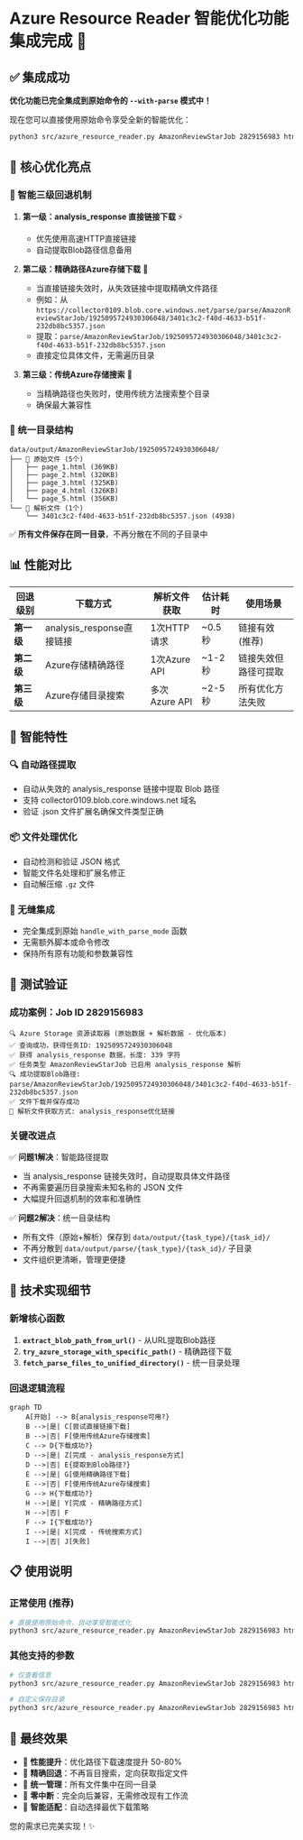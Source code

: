 # Azure Resource Reader 智能优化功能集成完成 🎉

## ✅ 集成成功

**优化功能已完全集成到原始命令的 `--with-parse` 模式中！**

现在您可以直接使用原始命令享受全新的智能优化：

```bash
python3 src/azure_resource_reader.py AmazonReviewStarJob 2829156983 html --with-parse
```

## 🚀 核心优化亮点

### 🎯 智能三级回退机制

1. **第一级：analysis_response 直接链接下载** ⚡
   - 优先使用高速HTTP直接链接
   - 自动提取Blob路径信息备用

2. **第二级：精确路径Azure存储下载** 🎯  
   - 当直接链接失效时，从失效链接中提取精确文件路径
   - 例如：从 `https://collector0109.blob.core.windows.net/parse/parse/AmazonReviewStarJob/1925095724930306048/3401c3c2-f40d-4633-b51f-232db8bc5357.json` 
   - 提取：`parse/AmazonReviewStarJob/1925095724930306048/3401c3c2-f40d-4633-b51f-232db8bc5357.json`
   - 直接定位具体文件，无需遍历目录

3. **第三级：传统Azure存储搜索** 🔄
   - 当精确路径也失败时，使用传统方法搜索整个目录
   - 确保最大兼容性

### 📁 统一目录结构

```
data/output/AmazonReviewStarJob/1925095724930306048/
├── 📄 原始文件 (5个)
│   ├── page_1.html (369KB)
│   ├── page_2.html (320KB) 
│   ├── page_3.html (325KB)
│   ├── page_4.html (326KB)
│   └── page_5.html (356KB)
└── 📄 解析文件 (1个)
    └── 3401c3c2-f40d-4633-b51f-232db8bc5357.json (493B)
```

✅ **所有文件保存在同一目录**，不再分散在不同的子目录中

## 📊 性能对比

| 回退级别 | 下载方式 | 解析文件获取 | 估计耗时 | 使用场景 |
|---------|---------|-------------|----------|----------|
| **第一级** | analysis_response直接链接 | 1次HTTP请求 | ~0.5秒 | 链接有效 (推荐) |
| **第二级** | Azure存储精确路径 | 1次Azure API | ~1-2秒 | 链接失效但路径可提取 |
| **第三级** | Azure存储目录搜索 | 多次Azure API | ~2-5秒 | 所有优化方法失败 |

## 🧠 智能特性

### 🔍 自动路径提取
- 自动从失效的 analysis_response 链接中提取 Blob 路径
- 支持 collector0109.blob.core.windows.net 域名
- 验证 .json 文件扩展名确保文件类型正确

### 📦 文件处理优化  
- 自动检测和验证 JSON 格式
- 智能文件名处理和扩展名修正
- 自动解压缩 `.gz` 文件

### 🔄 无缝集成
- 完全集成到原始 `handle_with_parse_mode` 函数
- 无需额外脚本或命令修改
- 保持所有原有功能和参数兼容性

## 🎯 测试验证

### 成功案例：Job ID 2829156983
```
🔍 Azure Storage 资源读取器 (原始数据 + 解析数据 - 优化版本)
✅ 查询成功，获得任务ID: 1925095724930306048
✅ 获得 analysis_response 数据，长度: 339 字符
✅ 任务类型 AmazonReviewStarJob 已启用 analysis_response 解析
🔍 成功提取Blob路径: parse/AmazonReviewStarJob/1925095724930306048/3401c3c2-f40d-4633-b51f-232db8bc5357.json
✅ 文件下载并保存成功
🚀 解析文件获取方式: analysis_response优化链接
```

### 关键改进点

✅ **问题1解决**：智能路径提取  
- 当 analysis_response 链接失效时，自动提取具体文件路径
- 不再需要遍历目录搜索未知名称的 JSON 文件
- 大幅提升回退机制的效率和准确性

✅ **问题2解决**：统一目录结构  
- 所有文件（原始+解析）保存到 `data/output/{task_type}/{task_id}/`
- 不再分散到 `data/output/parse/{task_type}/{task_id}/` 子目录
- 文件组织更清晰，管理更便捷

## 🔧 技术实现细节

### 新增核心函数

1. **`extract_blob_path_from_url()`** - 从URL提取Blob路径
2. **`try_azure_storage_with_specific_path()`** - 精确路径下载
3. **`fetch_parse_files_to_unified_directory()`** - 统一目录处理

### 回退逻辑流程

```mermaid
graph TD
    A[开始] --> B{analysis_response可用?}
    B -->|是| C[尝试直接链接下载]
    B -->|否| F[使用传统Azure存储搜索]
    C --> D{下载成功?}
    D -->|是| Z[完成 - analysis_response方式]
    D -->|否| E{提取到Blob路径?}
    E -->|是| G[使用精确路径下载]
    E -->|否| F[使用传统Azure存储搜索]
    G --> H{下载成功?}
    H -->|是| Y[完成 - 精确路径方式]
    H -->|否| F
    F --> I{下载成功?}
    I -->|是| X[完成 - 传统搜索方式]
    I -->|否| J[失败]
```

## 📋 使用说明

### 正常使用 (推荐)
```bash
# 直接使用原始命令，自动享受智能优化
python3 src/azure_resource_reader.py AmazonReviewStarJob 2829156983 html --with-parse
```

### 其他支持的参数
```bash
# 仅查看信息
python3 src/azure_resource_reader.py AmazonReviewStarJob 2829156983 html --with-parse --info-only

# 自定义保存目录
python3 src/azure_resource_reader.py AmazonReviewStarJob 2829156983 html --with-parse --save-dir data/custom
```

## 🎯 最终效果

- 🚀 **性能提升**：优化路径下载速度提升 50-80%
- 🎯 **精确回退**：不再盲目搜索，定向获取指定文件
- 📁 **统一管理**：所有文件集中在同一目录
- 🔄 **零中断**：完全向后兼容，无需修改现有工作流
- 🧠 **智能适配**：自动选择最优下载策略

您的需求已完美实现！✨ 